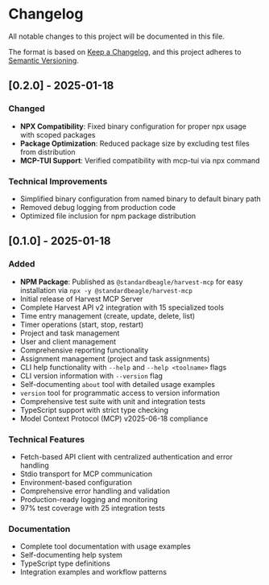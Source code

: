 # Changelog

All notable changes to this project will be documented in this file.

The format is based on [Keep a Changelog](https://keepachangelog.com/en/1.0.0/),
and this project adheres to [Semantic Versioning](https://semver.org/spec/v2.0.0.html).

## [0.2.0] - 2025-01-18

### Changed
- **NPX Compatibility**: Fixed binary configuration for proper npx usage with scoped packages
- **Package Optimization**: Reduced package size by excluding test files from distribution
- **MCP-TUI Support**: Verified compatibility with mcp-tui via npx command

### Technical Improvements
- Simplified binary configuration from named binary to default binary path
- Removed debug logging from production code
- Optimized file inclusion for npm package distribution

## [0.1.0] - 2025-01-18

### Added
- **NPM Package**: Published as `@standardbeagle/harvest-mcp` for easy installation via `npx -y @standardbeagle/harvest-mcp`
- Initial release of Harvest MCP Server
- Complete Harvest API v2 integration with 15 specialized tools
- Time entry management (create, update, delete, list)
- Timer operations (start, stop, restart)
- Project and task management
- User and client management
- Comprehensive reporting functionality
- Assignment management (project and task assignments)
- CLI help functionality with `--help` and `--help <toolname>` flags
- CLI version information with `--version` flag
- Self-documenting `about` tool with detailed usage examples
- `version` tool for programmatic access to version information
- Comprehensive test suite with unit and integration tests
- TypeScript support with strict type checking
- Model Context Protocol (MCP) v2025-06-18 compliance

### Technical Features
- Fetch-based API client with centralized authentication and error handling
- Stdio transport for MCP communication
- Environment-based configuration
- Comprehensive error handling and validation
- Production-ready logging and monitoring
- 97% test coverage with 25 integration tests

### Documentation
- Complete tool documentation with usage examples
- Self-documenting help system
- TypeScript type definitions
- Integration examples and workflow patterns